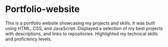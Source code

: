 # Portfolio-website
This is a portfolio website showcasing my projects and skills. It was built using HTML, CSS, and JavaScript.  Displayed a selection of my best projects with descriptions, and links to repositories.  Highlighted my technical skills and proficiency levels.
